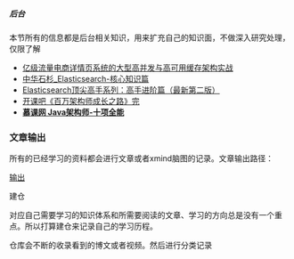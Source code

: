 ##### 后台

本节所有的信息都是后台相关知识，用来扩充自己的知识面，不做深入研究处理，仅限了解

* [亿级流量电商详情页系统的大型高并发与高可用缓存架构实战]()
* [中华石杉_Elasticsearch-核心知识篇]()
* [Elasticsearch顶尖高手系列：高手进阶篇（最新第二版）]()
* [开课吧《百万架构师成长之路》完]()
* [**慕课网  Java架构师-十项全能**](https://class.imooc.com/sale/javaalmighty)

### 文章输出 

所有的已经学习的资料都会进行文章或者xmind脑图的记录。文章输出路径：

[输出](输出文章)

建仓

对应自己需要学习的知识体系和所需要阅读的文章、学习的方向总是没有一个重点。所以打算建仓来记录自己的学习历程。

仓库会不断的收录看到的博文或者视频。然后进行分类记录